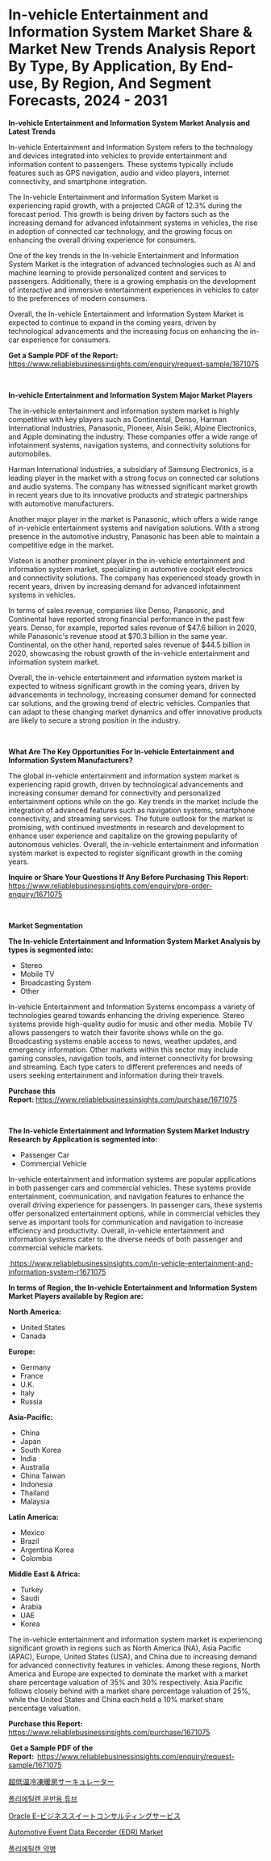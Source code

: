 <p><h1>In-vehicle Entertainment and Information System Market Share & Market New Trends Analysis Report By Type, By Application, By End-use, By Region, And Segment Forecasts, 2024 - 2031</h1></p><p><strong>In-vehicle Entertainment and Information System Market Analysis and Latest Trends</strong></p>
<p><p>In-vehicle Entertainment and Information System refers to the technology and devices integrated into vehicles to provide entertainment and information content to passengers. These systems typically include features such as GPS navigation, audio and video players, internet connectivity, and smartphone integration.</p><p>The In-vehicle Entertainment and Information System Market is experiencing rapid growth, with a projected CAGR of 12.3% during the forecast period. This growth is being driven by factors such as the increasing demand for advanced infotainment systems in vehicles, the rise in adoption of connected car technology, and the growing focus on enhancing the overall driving experience for consumers.</p><p>One of the key trends in the In-vehicle Entertainment and Information System Market is the integration of advanced technologies such as AI and machine learning to provide personalized content and services to passengers. Additionally, there is a growing emphasis on the development of interactive and immersive entertainment experiences in vehicles to cater to the preferences of modern consumers.</p><p>Overall, the In-vehicle Entertainment and Information System Market is expected to continue to expand in the coming years, driven by technological advancements and the increasing focus on enhancing the in-car experience for consumers.</p></p>
<p><strong>Get a Sample PDF of the Report:&nbsp;</strong> <a href="https://www.reliablebusinessinsights.com/enquiry/request-sample/1671075">https://www.reliablebusinessinsights.com/enquiry/request-sample/1671075</a></p>
<p>&nbsp;</p>
<p><strong>In-vehicle Entertainment and Information System Major Market Players</strong></p>
<p><p>The in-vehicle entertainment and information system market is highly competitive with key players such as Continental, Denso, Harman International Industries, Panasonic, Pioneer, Aisin Seiki, Alpine Electronics, and Apple dominating the industry. These companies offer a wide range of infotainment systems, navigation systems, and connectivity solutions for automobiles.</p><p>Harman International Industries, a subsidiary of Samsung Electronics, is a leading player in the market with a strong focus on connected car solutions and audio systems. The company has witnessed significant market growth in recent years due to its innovative products and strategic partnerships with automotive manufacturers.</p><p>Another major player in the market is Panasonic, which offers a wide range of in-vehicle entertainment systems and navigation solutions. With a strong presence in the automotive industry, Panasonic has been able to maintain a competitive edge in the market.</p><p>Visteon is another prominent player in the in-vehicle entertainment and information system market, specializing in automotive cockpit electronics and connectivity solutions. The company has experienced steady growth in recent years, driven by increasing demand for advanced infotainment systems in vehicles.</p><p>In terms of sales revenue, companies like Denso, Panasonic, and Continental have reported strong financial performance in the past few years. Denso, for example, reported sales revenue of $47.6 billion in 2020, while Panasonic's revenue stood at $70.3 billion in the same year. Continental, on the other hand, reported sales revenue of $44.5 billion in 2020, showcasing the robust growth of the in-vehicle entertainment and information system market.</p><p>Overall, the in-vehicle entertainment and information system market is expected to witness significant growth in the coming years, driven by advancements in technology, increasing consumer demand for connected car solutions, and the growing trend of electric vehicles. Companies that can adapt to these changing market dynamics and offer innovative products are likely to secure a strong position in the industry.</p></p>
<p>&nbsp;</p>
<p><strong>What Are The Key Opportunities For In-vehicle Entertainment and Information System Manufacturers?</strong></p>
<p><p>The global in-vehicle entertainment and information system market is experiencing rapid growth, driven by technological advancements and increasing consumer demand for connectivity and personalized entertainment options while on the go. Key trends in the market include the integration of advanced features such as navigation systems, smartphone connectivity, and streaming services. The future outlook for the market is promising, with continued investments in research and development to enhance user experience and capitalize on the growing popularity of autonomous vehicles. Overall, the in-vehicle entertainment and information system market is expected to register significant growth in the coming years.</p></p>
<p><strong>Inquire or Share Your Questions If Any Before Purchasing This Report:</strong> <a href="https://www.reliablebusinessinsights.com/enquiry/pre-order-enquiry/1671075">https://www.reliablebusinessinsights.com/enquiry/pre-order-enquiry/1671075</a></p>
<p>&nbsp;</p>
<p><strong>Market Segmentation</strong></p>
<p><strong>The In-vehicle Entertainment and Information System Market Analysis by types is segmented into:</strong></p>
<p><ul><li>Stereo</li><li>Mobile TV</li><li>Broadcasting System</li><li>Other</li></ul></p>
<p><p>In-vehicle Entertainment and Information Systems encompass a variety of technologies geared towards enhancing the driving experience. Stereo systems provide high-quality audio for music and other media. Mobile TV allows passengers to watch their favorite shows while on the go. Broadcasting systems enable access to news, weather updates, and emergency information. Other markets within this sector may include gaming consoles, navigation tools, and internet connectivity for browsing and streaming. Each type caters to different preferences and needs of users seeking entertainment and information during their travels.</p></p>
<p><strong>Purchase this Report:&nbsp;</strong><a href="https://www.reliablebusinessinsights.com/purchase/1671075">https://www.reliablebusinessinsights.com/purchase/1671075</a></p>
<p>&nbsp;</p>
<p><strong>The In-vehicle Entertainment and Information System Market Industry Research by Application is segmented into:</strong></p>
<p><ul><li>Passenger Car</li><li>Commercial Vehicle</li></ul></p>
<p><p>In-vehicle entertainment and information systems are popular applications in both passenger cars and commercial vehicles. These systems provide entertainment, communication, and navigation features to enhance the overall driving experience for passengers. In passenger cars, these systems offer personalized entertainment options, while in commercial vehicles they serve as important tools for communication and navigation to increase efficiency and productivity. Overall, in-vehicle entertainment and information systems cater to the diverse needs of both passenger and commercial vehicle markets.</p></p>
<p><a href="https://www.reliablebusinessinsights.com/in-vehicle-entertainment-and-information-system-r1671075">&nbsp;https://www.reliablebusinessinsights.com/in-vehicle-entertainment-and-information-system-r1671075</a></p>
<p><strong>In terms of Region, the In-vehicle Entertainment and Information System Market Players available by Region are:</strong></p>
<p>
    <p> <strong> North America: </strong>
        <ul>
            <li>United States</li>
            <li>Canada</li>
        </ul>
        </p> 
    <p> <strong> Europe: </strong>
        <ul>
            <li>Germany</li>
            <li>France</li>
            <li>U.K.</li>
            <li>Italy</li>
            <li>Russia</li>
        </ul>
        </p> 
    <p> <strong> Asia-Pacific: </strong>
        <ul>
            <li>China</li>
            <li>Japan</li>
            <li>South Korea</li>
            <li>India</li>
            <li>Australia</li>
            <li>China Taiwan</li>
            <li>Indonesia</li>
            <li>Thailand</li>
            <li>Malaysia</li>
        </ul>
        </p> 
    <p> <strong> Latin America: </strong>
        <ul>
            <li>Mexico</li>
            <li>Brazil</li>
            <li>Argentina Korea</li>
            <li>Colombia</li>
        </ul>
        </p> 
    <p> <strong> Middle East & Africa: </strong>
        <ul>
            <li>Turkey</li>
            <li>Saudi</li>
            <li>Arabia</li>
            <li>UAE</li>
            <li>Korea</li>
        </ul>
    </p>
    </p>
<p><p>The in-vehicle entertainment and information system market is experiencing significant growth in regions such as North America (NA), Asia Pacific (APAC), Europe, United States (USA), and China due to increasing demand for advanced connectivity features in vehicles. Among these regions, North America and Europe are expected to dominate the market with a market share percentage valuation of 35% and 30% respectively. Asia Pacific follows closely behind with a market share percentage valuation of 25%, while the United States and China each hold a 10% market share percentage valuation.</p></p>
<p><strong>Purchase this Report: </strong><a href="https://www.reliablebusinessinsights.com/purchase/1671075">https://www.reliablebusinessinsights.com/purchase/1671075</a></p>
<p>&nbsp;<strong>Get a Sample PDF of the Report:&nbsp;&nbsp;</strong><a href="https://www.reliablebusinessinsights.com/enquiry/request-sample/1671075">https://www.reliablebusinessinsights.com/enquiry/request-sample/1671075</a></p>
<p><strong></strong></p>
<p><p><a href="https://github.com/marbadji/Market-Research-Report-List-2/blob/main/6563583106770.md">超低温冷凍暖房サーキュレーター</a></p><p><a href="https://github.com/FelipeGrrady654556/Market-Research-Report-List-2/blob/main/6171750100690.md">폴리에틸렌 운반용 튜브</a></p><p><a href="https://github.com/ddwcuskozol07187/Market-Research-Report-List-2/blob/main/2662052106769.md">Oracle E-ビジネススイートコンサルティングサービス</a></p><p><a href="https://github.com/MaraKoelpin2023/Market-Research-Report-List-1/blob/main/automotive-event-data-recorder-edr-market.md">Automotive Event Data Recorder (EDR) Market</a></p><p><a href="https://github.com/vss5505pa7z1p/Market-Research-Report-List-2/blob/main/4823219100689.md">폴리에틸렌 약병</a></p></p>